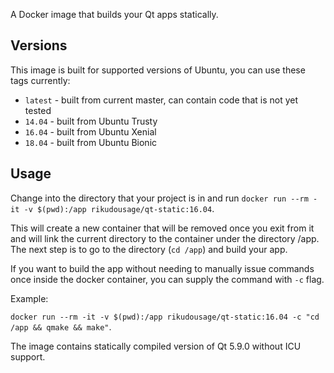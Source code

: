 A Docker image that builds your Qt apps statically.

## Versions

This image is built for supported versions of Ubuntu, you can use
these tags currently:

- `latest` - built from current master, can contain code that
is not yet tested
- `14.04` - built from Ubuntu Trusty
- `16.04` - built from Ubuntu Xenial
- `18.04` - built from Ubuntu Bionic

## Usage

Change into the directory that your project is in and run
`docker run --rm -it -v $(pwd):/app rikudousage/qt-static:16.04`.

This will create a new container that will be removed once you
exit from it and will link the current directory to the container
under the directory /app. The next step is to go to the directory
(`cd /app`) and build your app.

If you want to build the app without needing to manually issue
commands once inside the docker container, you can supply the 
command with `-c` flag.

Example:

`docker run --rm -it -v $(pwd):/app rikudousage/qt-static:16.04 -c
"cd /app && qmake && make"`.

The image contains statically compiled version of Qt 5.9.0 without
ICU support.
